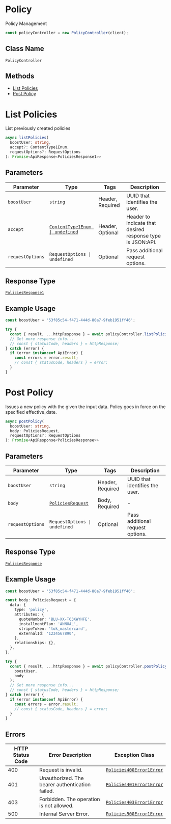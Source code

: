# Policy

Policy Management

```ts
const policyController = new PolicyController(client);
```

## Class Name

`PolicyController`

## Methods

* [List Policies](../../doc/controllers/policy.md#list-policies)
* [Post Policy](../../doc/controllers/policy.md#post-policy)


# List Policies

List previously created policies

```ts
async listPolicies(
  boostUser: string,
  accept?: ContentType1Enum,
  requestOptions?: RequestOptions
): Promise<ApiResponse<PoliciesResponse1>>
```

## Parameters

| Parameter | Type | Tags | Description |
|  --- | --- | --- | --- |
| `boostUser` | `string` | Header, Required | UUID that identifies the user. |
| `accept` | [`ContentType1Enum \| undefined`](../../doc/models/content-type-1-enum.md) | Header, Optional | Header to indicate that desired response type is JSON:API. |
| `requestOptions` | `RequestOptions \| undefined` | Optional | Pass additional request options. |

## Response Type

[`PoliciesResponse1`](../../doc/models/policies-response-1.md)

## Example Usage

```ts
const boostUser = '53f85c54-f471-444d-80a7-9feb1951ff46';

try {
  const { result, ...httpResponse } = await policyController.listPolicies(boostUser);
  // Get more response info...
  // const { statusCode, headers } = httpResponse;
} catch (error) {
  if (error instanceof ApiError) {
    const errors = error.result;
    // const { statusCode, headers } = error;
  }
}
```


# Post Policy

Issues a new policy with the given the input data. Policy goes in force on the specified effective_date.

```ts
async postPolicy(
  boostUser: string,
  body: PoliciesRequest,
  requestOptions?: RequestOptions
): Promise<ApiResponse<PoliciesResponse>>
```

## Parameters

| Parameter | Type | Tags | Description |
|  --- | --- | --- | --- |
| `boostUser` | `string` | Header, Required | UUID that identifies the user. |
| `body` | [`PoliciesRequest`](../../doc/models/policies-request.md) | Body, Required | - |
| `requestOptions` | `RequestOptions \| undefined` | Optional | Pass additional request options. |

## Response Type

[`PoliciesResponse`](../../doc/models/policies-response.md)

## Example Usage

```ts
const boostUser = '53f85c54-f471-444d-80a7-9feb1951ff46';

const body: PoliciesRequest = {
  data: {
    type: 'policy',
    attributes: {
      quoteNumber: 'BLU-XX-T63XWYHFE',
      installmentPlan: 'ANNUAL',
      stripeToken: 'tok_mastercard',
      externalId: '1234567890',
    },
    relationships: {},
  },
};

try {
  const { result, ...httpResponse } = await policyController.postPolicy(
    boostUser,
    body
  );
  // Get more response info...
  // const { statusCode, headers } = httpResponse;
} catch (error) {
  if (error instanceof ApiError) {
    const errors = error.result;
    // const { statusCode, headers } = error;
  }
}
```

## Errors

| HTTP Status Code | Error Description | Exception Class |
|  --- | --- | --- |
| 400 | Request is invalid. | [`Policies400Error1Error`](../../doc/models/policies-400-error-1-error.md) |
| 401 | Unauthorized. The bearer authentication failed. | [`Policies401Error1Error`](../../doc/models/policies-401-error-1-error.md) |
| 403 | Forbidden. The operation is not allowed. | [`Policies403Error1Error`](../../doc/models/policies-403-error-1-error.md) |
| 500 | Internal Server Error. | [`Policies500Error1Error`](../../doc/models/policies-500-error-1-error.md) |

